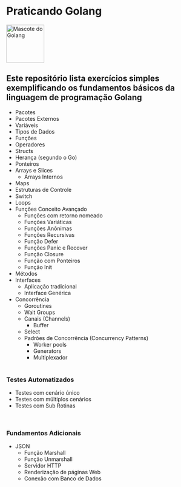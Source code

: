 # Praticando Golang

<img src="https://lh4.googleusercontent.com/TE9L5ckBZPrIMg90nWjMuPAewrO3f3mRh3eWX_nPtnIcrtJNVKPEbpqgyls-Q-lpipYONFlemgz57-N5uWgTk3l21Gdr0e_htYziuW1VgkP7FWZPJQtSIiqY5Z1FahXdGSKbEM2_=s0" alt="Mascote do Golang" style="height: 100px; width:100px;"/>

Este repositório lista exercícios simples exemplificando os fundamentos básicos da linguagem de programação Golang
---
* Pacotes
* Pacotes Externos
* Variáveis
* Tipos de Dados
* Funções
* Operadores
* Structs
* Herança (segundo o Go)
* Ponteiros
* Arrays e Slices
  * Arrays Internos
* Maps
* Estruturas de Controle
* Switch
* Loops
* Funções Conceito Avançado
  * Funções com retorno nomeado
  * Funções Variáticas
  * Funções Anônimas
  * Funções Recursivas
  * Função Defer
  * Funções Panic e Recover
  * Função Closure
  * Função com Ponteiros
  * Função Init
* Métodos
* Interfaces
  * Aplicação tradicional
  * Interface Genérica
* Concorrência
  * Goroutines
  * Wait Groups
  * Canais (Channels)
    * Buffer
  * Select
  * Padrões de Concorrência (Concurrency Patterns)
    * Worker pools
    * Generators
    * Multiplexador<br/>
  <br/>
### Testes Automatizados
  * Testes com cenário único
  * Testes com múltiplos cenários
  * Testes com Sub Rotinas<br/>
  <br/>

### Fundamentos Adicionais

  * JSON
    * Função Marshall
    * Função Unmarshall
    * Servidor HTTP
    * Renderização de páginas Web
    * Conexão com Banco de Dados
  